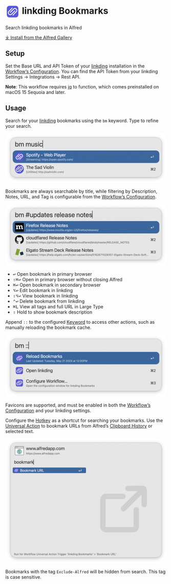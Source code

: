 # <img src='Workflow/icon.png' width='45' align='center' alt='icon'> linkding Bookmarks

Search linkding bookmarks in Alfred

[⤓ Install from the Alfred Gallery](https://alfred.app/workflows/firefingers21/linkding-bookmarks/)

## Setup

Set the Base URL and API Token of your [linkding](https://linkding.link/) installation in the [Workflow’s Configuration](https://www.alfredapp.com/help/workflows/user-configuration/). You can find the API Token from your linkding Settings → Integrations → Rest API.

**Note**: This workflow requires [jq](https://jqlang.github.io/jq/) to function, which comes preinstalled on macOS 15 Sequoia and later.

## Usage

Search for your [linkding](https://linkding.link/) bookmarks using the `bm` keyword. Type to refine your search.

![Searching for linkding bookmarks](Workflow/images/about/keyword.png)

Bookmarks are always searchable by title, while filtering by Description, Notes, URL, and Tag is configurable from the [Workflow’s Configuration](https://www.alfredapp.com/help/workflows/user-configuration/).

![Narrowing search for linkding bookmarks](Workflow/images/about/tagFilter.png)

* <kbd>↩</kbd> Open bookmark in primary browser
* <kbd>⇧</kbd><kbd>⌘</kbd><kbd>↩</kbd> Open in primary browser without closing Alfred
* <kbd>⌘</kbd><kbd>↩</kbd> Open bookmark in secondary browser
* <kbd>⌥</kbd><kbd>↩</kbd> Edit bookmark in linkding
* <kbd>⇧</kbd><kbd>⌥</kbd><kbd>↩</kbd> View bookmark in linkding
* <kbd>⌃</kbd><kbd>↩</kbd> Delete bookmark from linkding
* <kbd>⌘</kbd><kbd>L</kbd> View all tags and full URL in Large Type
* <kbd>⇧</kbd> Hold to show bookmark description

Append `::` to the configured [Keyword](https://www.alfredapp.com/help/workflows/inputs/keyword) to access other actions, such as manually reloading the bookmark cache.

![Other actions](Workflow/images/about/inlineSettings.png)

Favicons are supported, and must be enabled in both the [Workflow’s Configuration](https://www.alfredapp.com/help/workflows/user-configuration/) and your linkding settings.

Configure the [Hotkey](https://www.alfredapp.com/help/workflows/triggers/hotkey/) as a shortcut for searching your bookmarks. Use the [Universal Action](https://www.alfredapp.com/help/features/universal-actions/) to bookmark URLs from Alfred’s [Clipboard History](https://www.alfredapp.com/help/features/clipboard/) or selected text.

![Using the Universal Action](Workflow/images/about/universalAction.png)

Bookmarks with the tag `Exclude-Alfred` will be hidden from search. This tag is case sensitive.
